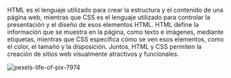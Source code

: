 HTML es el lenguaje utilizado para crear la estructura y el contenido de una página web, mientras que CSS es el lenguaje utilizado para controlar la presentación y el diseño de esos elementos HTML. HTML define la información que se muestra en la página, como texto e imágenes, mediante etiquetas, mientras que CSS especifica cómo se ven esos elementos, como el color, el tamaño y la disposición. Juntos, HTML y CSS permiten la creación de sitios web visualmente atractivos y funcionales.



![pexels-life-of-pix-7974](https://github.com/404SE/404SE/assets/147956290/096002a2-b514-4c6b-bf5e-29532d1ead78)

<!--
**404SE/404SE** is a ✨ _special_ ✨ repository because its `README.md` (this file) appears on your GitHub profile.

Here are some ideas to get you started:

- 🔭 I’m currently working on ...
- 🌱 I’m currently learning ...
- 👯 I’m looking to collaborate on ...
- 🤔 I’m looking for help with ...
- 💬 Ask me about ...
- 📫 How to reach me: ...
- 😄 Pronouns: ...
- ⚡ Fun fact: ...
-->
